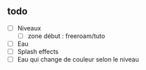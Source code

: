## todo

- [ ] Niveaux
  - [ ] zone début : freeroam/tuto
- [ ]  Eau
  - [ ] Splash effects
  - [ ] Eau qui change de couleur selon le niveau
